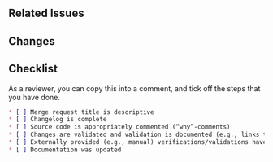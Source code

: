 ## Related Issues 

<!--
* Use “Closes #issueNo” to register issues for auto-close. 
* List other issues and (if necessary) describe why they are related. 

-->

## Changes 

<!--
Summarize all changes, e.g., copy-paste changelog entries 
-->


## Checklist 

<!--
Modify the following Markdown code to contain a checklist of all things that reviewers should check.
-->

As a reviewer, you can copy this into a comment, and tick off the steps that you have done.

```markdown
* [ ] Merge request title is descriptive 
* [ ] Changelog is complete 
* [ ] Source code is appropriately commented (“why”-comments) 
* [ ] Changes are validated and validation is documented (e.g., links to logs) 
* [ ] Externally provided (e.g., manual) verifications/validations have been reviewed 
* [ ] Documentation was updated 
```
